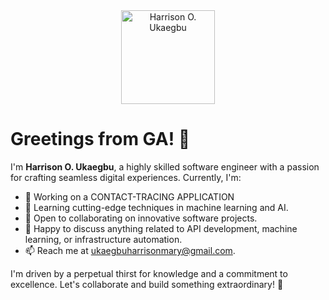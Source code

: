 
<div align="center">
  <img src="profile_picture.jpg" alt="Harrison O. Ukaegbu" width="150" height="150">
</div>

# Greetings from GA! 👋

I'm **Harrison O. Ukaegbu**, a highly skilled software engineer with a passion for crafting seamless digital experiences. Currently, I'm:

- 🔭 Working on a CONTACT-TRACING APPLICATION
- 🌱 Learning cutting-edge techniques in machine learning and AI.
- 👯 Open to collaborating on innovative software projects.
- 💬 Happy to discuss anything related to API development, machine learning, or infrastructure automation.
- 📫 Reach me at [ukaegbuharrisonmary@gmail.com](mailto:ukaegbuharrisonmary@gmail.com).

I'm driven by a perpetual thirst for knowledge and a commitment to excellence. Let's collaborate and build something extraordinary! 🚀


<!--
<img 
   src="https://github-readme-stats.vercel.app/api?username=HarryUka&show_icons=true&theme=tokyonight" 
/> 
-->

  



